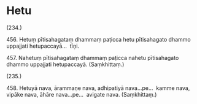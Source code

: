 

# Hetu







(234.)

456\. Hetuṃ pītisahagataṃ dhammaṃ paṭicca hetu pītisahagato dhammo uppajjati hetupaccayā…  tīṇi.

457\. Nahetuṃ pītisahagataṃ dhammaṃ paṭicca nahetu pītisahagato dhammo uppajjati hetupaccayā. (Saṃkhittaṃ.)

(235.)

458\. Hetuyā nava, ārammaṇe nava, adhipatiyā nava…pe…  kamme nava, vipāke nava, āhāre nava…pe…  avigate nava. (Saṃkhittaṃ.)



